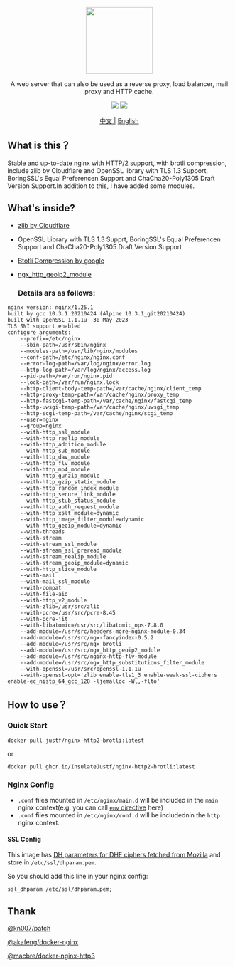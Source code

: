 <p align="center">
    <img src="https://upload.wikimedia.org/wikipedia/commons/c/c5/Nginx_logo.svg" width="150" />
</p>

<p align="center">A web server that can also be used as a reverse proxy, load balancer, mail proxy and HTTP cache.</p>

<p align="center">
<img src="https://github.com/InsulateJustf/docker-nginx-http2-brotli/actions/workflows/push.yml/badge.svg" />
<img src="https://img.shields.io/github/v/release/InsulateJustf/docker-nginx-http2-brotli" />
</p>

<p align="center">
<a href="https://github.com/InsulateJustf/docker-nginx-http2-brotli/blob/main/README.md">中文 |<a/>
<a href="https://github.com/InsulateJustf/docker-nginx-http2-brotli/blob/main/README.EN.md">English<a/>
</p>

## What is this？
Stable and up-to-date nginx with HTTP/2 support, with brotli compression, include zlib by Cloudflare and OpenSSL library with TLS 1.3 Support, BoringSSL's Equal Preferencen Support and ChaCha20-Poly1305 Draft Version Support.In addition to this, I have added some modules.

## What's inside?
* [zlib by Cloudflare](https://github.com/cloudflare/zlib)
* OpenSSL Library with TLS 1.3 Supprt,  BoringSSL's Equal Preferencen Support and ChaCha20-Poly1305 Draft Version Support
* [Btotli Compression by google](https://github.com/google/ngx_brotli)
* [ngx_http_geoip2_module](https://github.com/leev/ngx_http_geoip2_module/)
  
  ### Details ars as follows:

```
nginx version: nginx/1.25.1
built by gcc 10.3.1 20210424 (Alpine 10.3.1_git20210424) 
built with OpenSSL 1.1.1u  30 May 2023
TLS SNI support enabled
configure arguments: 
	--prefix=/etc/nginx 
	--sbin-path=/usr/sbin/nginx 
	--modules-path=/usr/lib/nginx/modules 
	--conf-path=/etc/nginx/nginx.conf 
	--error-log-path=/var/log/nginx/error.log 
	--http-log-path=/var/log/nginx/access.log 
	--pid-path=/var/run/nginx.pid 
	--lock-path=/var/run/nginx.lock 
	--http-client-body-temp-path=/var/cache/nginx/client_temp 
	--http-proxy-temp-path=/var/cache/nginx/proxy_temp 
	--http-fastcgi-temp-path=/var/cache/nginx/fastcgi_temp 
	--http-uwsgi-temp-path=/var/cache/nginx/uwsgi_temp 
	--http-scgi-temp-path=/var/cache/nginx/scgi_temp 
	--user=nginx 
	--group=nginx 
	--with-http_ssl_module 
	--with-http_realip_module 
	--with-http_addition_module 
	--with-http_sub_module 
	--with-http_dav_module 
	--with-http_flv_module 
	--with-http_mp4_module 
	--with-http_gunzip_module 
	--with-http_gzip_static_module 
	--with-http_random_index_module 
	--with-http_secure_link_module 
	--with-http_stub_status_module 
	--with-http_auth_request_module 
	--with-http_xslt_module=dynamic 
	--with-http_image_filter_module=dynamic 
	--with-http_geoip_module=dynamic 
	--with-threads 
	--with-stream 
	--with-stream_ssl_module 
	--with-stream_ssl_preread_module 
	--with-stream_realip_module 
	--with-stream_geoip_module=dynamic 
	--with-http_slice_module 
	--with-mail 
	--with-mail_ssl_module 
	--with-compat 
	--with-file-aio 
	--with-http_v2_module 
	--with-zlib=/usr/src/zlib 
	--with-pcre=/usr/src/pcre-8.45 
	--with-pcre-jit 
	--with-libatomic=/usr/src/libatomic_ops-7.8.0 
	--add-module=/usr/src/headers-more-nginx-module-0.34 
	--add-module=/usr/src/ngx-fancyindex-0.5.2 
	--add-module=/usr/src/ngx_brotli 
	--add-module=/usr/src/ngx_http_geoip2_module 
	--add-module=/usr/src/nginx-http-flv-module 
	--add-module=/usr/src/ngx_http_substitutions_filter_module 
	--with-openssl=/usr/src/openssl-1.1.1u 
	--with-openssl-opt='zlib enable-tls1_3 enable-weak-ssl-ciphers enable-ec_nistp_64_gcc_128 -ljemalloc -Wl,-flto'
```

## How to use？

### Quick Start
```
docker pull justf/nginx-http2-brotli:latest
```

or

```
docker pull ghcr.io/InsulateJustf/nginx-http2-brotli:latest
```

### Nginx Config
* `.conf` files mounted in `/etc/nginx/main.d` will be included in the `main` nginx context(e.g. you can call [`env` directive](http://nginx.org/en/docs/ngx_core_module.html#env) here)
* `.conf` files mounted in `/etc/nginx/conf.d` will be includednin the `http` nginx context.


#### SSL Config
This image has [ DH parameters for DHE ciphers fetched from Mozilla](https://ssl-config.mozilla.org/ffdhe2048.txt) and store in `/etc/ssl/dhparam.pem`.

So you should add this line in your nginx config:
```
ssl_dhparam /etc/ssl/dhparam.pem;
```
## Thank

[@kn007/patch](https://github.com/kn007/patch)

[@akafeng/docker-nginx](https://github.com/akafeng/docker-nginx)

[@macbre/docker-nginx-http3](https://www.github.com/macbre/docker-nginx-http3)
